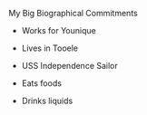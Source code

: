 My Big Biographical Commitments


- Works for Younique
- Lives in Tooele
- USS Independence Sailor

- Eats foods
- Drinks liquids
 
